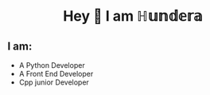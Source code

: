 <h1 ALIGN=center>Hey 👋 I am ℍ𝕦𝕟𝕕𝕖𝕣𝕒 </h1>

## I am:


- A Python Developer
- A Front End Developer 
- Cpp junior Developer

